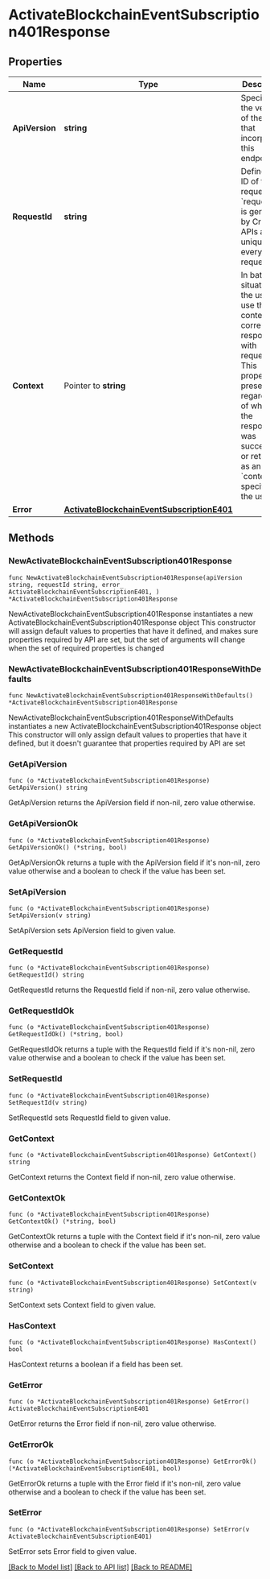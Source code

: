 # ActivateBlockchainEventSubscription401Response

## Properties

Name | Type | Description | Notes
------------ | ------------- | ------------- | -------------
**ApiVersion** | **string** | Specifies the version of the API that incorporates this endpoint. | 
**RequestId** | **string** | Defines the ID of the request. The &#x60;requestId&#x60; is generated by Crypto APIs and it&#39;s unique for every request. | 
**Context** | Pointer to **string** | In batch situations the user can use the context to correlate responses with requests. This property is present regardless of whether the response was successful or returned as an error. &#x60;context&#x60; is specified by the user. | [optional] 
**Error** | [**ActivateBlockchainEventSubscriptionE401**](ActivateBlockchainEventSubscriptionE401.md) |  | 

## Methods

### NewActivateBlockchainEventSubscription401Response

`func NewActivateBlockchainEventSubscription401Response(apiVersion string, requestId string, error_ ActivateBlockchainEventSubscriptionE401, ) *ActivateBlockchainEventSubscription401Response`

NewActivateBlockchainEventSubscription401Response instantiates a new ActivateBlockchainEventSubscription401Response object
This constructor will assign default values to properties that have it defined,
and makes sure properties required by API are set, but the set of arguments
will change when the set of required properties is changed

### NewActivateBlockchainEventSubscription401ResponseWithDefaults

`func NewActivateBlockchainEventSubscription401ResponseWithDefaults() *ActivateBlockchainEventSubscription401Response`

NewActivateBlockchainEventSubscription401ResponseWithDefaults instantiates a new ActivateBlockchainEventSubscription401Response object
This constructor will only assign default values to properties that have it defined,
but it doesn't guarantee that properties required by API are set

### GetApiVersion

`func (o *ActivateBlockchainEventSubscription401Response) GetApiVersion() string`

GetApiVersion returns the ApiVersion field if non-nil, zero value otherwise.

### GetApiVersionOk

`func (o *ActivateBlockchainEventSubscription401Response) GetApiVersionOk() (*string, bool)`

GetApiVersionOk returns a tuple with the ApiVersion field if it's non-nil, zero value otherwise
and a boolean to check if the value has been set.

### SetApiVersion

`func (o *ActivateBlockchainEventSubscription401Response) SetApiVersion(v string)`

SetApiVersion sets ApiVersion field to given value.


### GetRequestId

`func (o *ActivateBlockchainEventSubscription401Response) GetRequestId() string`

GetRequestId returns the RequestId field if non-nil, zero value otherwise.

### GetRequestIdOk

`func (o *ActivateBlockchainEventSubscription401Response) GetRequestIdOk() (*string, bool)`

GetRequestIdOk returns a tuple with the RequestId field if it's non-nil, zero value otherwise
and a boolean to check if the value has been set.

### SetRequestId

`func (o *ActivateBlockchainEventSubscription401Response) SetRequestId(v string)`

SetRequestId sets RequestId field to given value.


### GetContext

`func (o *ActivateBlockchainEventSubscription401Response) GetContext() string`

GetContext returns the Context field if non-nil, zero value otherwise.

### GetContextOk

`func (o *ActivateBlockchainEventSubscription401Response) GetContextOk() (*string, bool)`

GetContextOk returns a tuple with the Context field if it's non-nil, zero value otherwise
and a boolean to check if the value has been set.

### SetContext

`func (o *ActivateBlockchainEventSubscription401Response) SetContext(v string)`

SetContext sets Context field to given value.

### HasContext

`func (o *ActivateBlockchainEventSubscription401Response) HasContext() bool`

HasContext returns a boolean if a field has been set.

### GetError

`func (o *ActivateBlockchainEventSubscription401Response) GetError() ActivateBlockchainEventSubscriptionE401`

GetError returns the Error field if non-nil, zero value otherwise.

### GetErrorOk

`func (o *ActivateBlockchainEventSubscription401Response) GetErrorOk() (*ActivateBlockchainEventSubscriptionE401, bool)`

GetErrorOk returns a tuple with the Error field if it's non-nil, zero value otherwise
and a boolean to check if the value has been set.

### SetError

`func (o *ActivateBlockchainEventSubscription401Response) SetError(v ActivateBlockchainEventSubscriptionE401)`

SetError sets Error field to given value.



[[Back to Model list]](../README.md#documentation-for-models) [[Back to API list]](../README.md#documentation-for-api-endpoints) [[Back to README]](../README.md)


